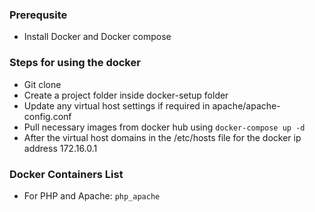 ### Prerequsite
  * Install Docker and Docker compose  
  
### Steps for using  the docker 
  * Git clone 
  * Create a project folder inside docker-setup folder
  * Update any virtual host settings if required in apache/apache-config.conf
  * Pull necessary images from docker hub using `docker-compose up -d`
  * After the virtual host domains in the /etc/hosts file for the docker ip address 172.16.0.1 
  
  
  ### Docker Containers List
  * For PHP and Apache: `php_apache`
  
